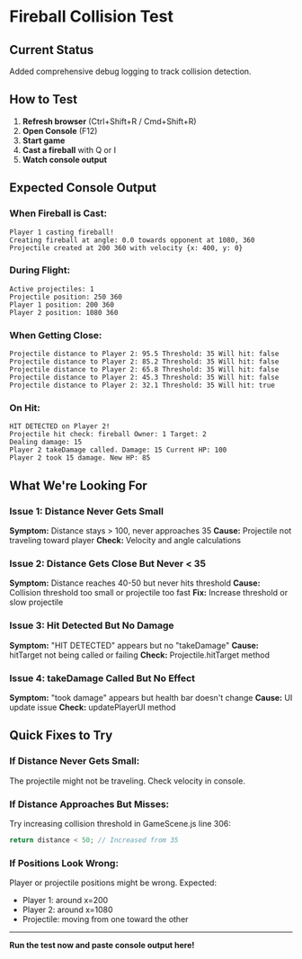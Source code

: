 # Fireball Collision Test

## Current Status
Added comprehensive debug logging to track collision detection.

## How to Test

1. **Refresh browser** (Ctrl+Shift+R / Cmd+Shift+R)
2. **Open Console** (F12)
3. **Start game**
4. **Cast a fireball** with Q or I
5. **Watch console output**

## Expected Console Output

### When Fireball is Cast:
```
Player 1 casting fireball!
Creating fireball at angle: 0.0 towards opponent at 1080, 360
Projectile created at 200 360 with velocity {x: 400, y: 0}
```

### During Flight:
```
Active projectiles: 1
Projectile position: 250 360
Player 1 position: 200 360
Player 2 position: 1080 360
```

### When Getting Close:
```
Projectile distance to Player 2: 95.5 Threshold: 35 Will hit: false
Projectile distance to Player 2: 85.2 Threshold: 35 Will hit: false
Projectile distance to Player 2: 65.8 Threshold: 35 Will hit: false
Projectile distance to Player 2: 45.3 Threshold: 35 Will hit: false
Projectile distance to Player 2: 32.1 Threshold: 35 Will hit: true
```

### On Hit:
```
HIT DETECTED on Player 2!
Projectile hit check: fireball Owner: 1 Target: 2
Dealing damage: 15
Player 2 takeDamage called. Damage: 15 Current HP: 100
Player 2 took 15 damage. New HP: 85
```

## What We're Looking For

### Issue 1: Distance Never Gets Small
**Symptom:** Distance stays > 100, never approaches 35
**Cause:** Projectile not traveling toward player
**Check:** Velocity and angle calculations

### Issue 2: Distance Gets Close But Never < 35
**Symptom:** Distance reaches 40-50 but never hits threshold
**Cause:** Collision threshold too small or projectile too fast
**Fix:** Increase threshold or slow projectile

### Issue 3: Hit Detected But No Damage
**Symptom:** "HIT DETECTED" appears but no "takeDamage"
**Cause:** hitTarget not being called or failing
**Check:** Projectile.hitTarget method

### Issue 4: takeDamage Called But No Effect
**Symptom:** "took damage" appears but health bar doesn't change
**Cause:** UI update issue
**Check:** updatePlayerUI method

## Quick Fixes to Try

### If Distance Never Gets Small:
The projectile might not be traveling. Check velocity in console.

### If Distance Approaches But Misses:
Try increasing collision threshold in GameScene.js line 306:
```javascript
return distance < 50; // Increased from 35
```

### If Positions Look Wrong:
Player or projectile positions might be wrong.
Expected:
- Player 1: around x=200
- Player 2: around x=1080
- Projectile: moving from one toward the other

---

**Run the test now and paste console output here!**
